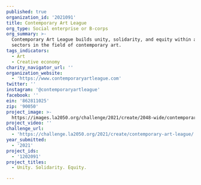 ```yaml
---
published: true
organization_id: '2021091'
title: Contemporary Art League
org_type: Social enterprise or B-corps
org_summary: >-
  Contemporary Art League builds unity, solidarity, and equity within and across
  sectors in the field of contemporary art.
tags_indicators:
  - Art
  - Creative economy
charity_navigator_url: ''
organization_website:
  - 'https://www.contemporaryartleague.com'
twitter: ''
instagram: '@contemporaryartleague'
facebook: ''
ein: '862811025'
zip: '90050'
project_image: >-
  https://images.la2050.org/challenge/2021/create/2048-wide/contemporary-art-league.jpg
project_video: ''
challenge_url:
  - 'https://challenge.la2050.org/2021/create/contemporary-art-league/'
year_submitted:
  - '2021'
project_ids:
  - '1202091'
project_titles:
  - Unity. Solidarity. Equity.

---
```

